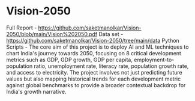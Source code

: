 # Vision-2050

  Full Report - https://github.com/saketmanolkar/Vision-2050/blob/main/Vision%202050.pdf
  Data set - https://github.com/saketmanolkar/Vision-2050/tree/main/data
  Python Scripts - 
The core aim of this project is to deploy AI and ML techniques to chart India's journey towards 2050, focusing on 8 critical development metrics such as GDP, GDP growth, GDP per capita, employment-to-population ratio, unemployment rate, literacy rate, population growth rate, and access to electricity. The project involves not just predicting future values but also mapping historical trends for each development metric against global benchmarks to provide a broader contextual backdrop for India's growth narrative.



